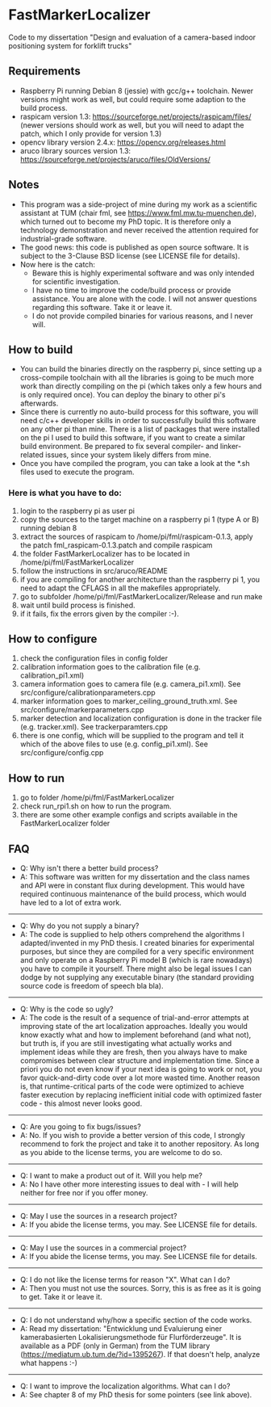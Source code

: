 # FastMarkerLocalizer
Code to my dissertation "Design and evaluation of a camera-based indoor positioning system for forklift trucks"

## Requirements

* Raspberry Pi running Debian 8 (jessie) with gcc/g++ toolchain. Newer versions might work as well, but could require some adaption to the build process.
* raspicam version 1.3: https://sourceforge.net/projects/raspicam/files/ (newer versions should work as well, but you will need to adapt the patch, which I only provide for version 1.3)
* opencv library version 2.4.x: https://opencv.org/releases.html
* aruco library sources version 1.3: https://sourceforge.net/projects/aruco/files/OldVersions/

## Notes

* This program was a side-project of mine during my work as a scientific assistant at TUM (chair fml, see https://www.fml.mw.tu-muenchen.de), which turned out to become my PhD topic. It is therefore only a technology demonstration and never received the attention required for industrial-grade software.
* The good news: this code is published as open source software. It is subject to the 3-Clause BSD license (see LICENSE file for details).
* Now here is the catch:
  * Beware this is highly experimental software and was only intended for scientific investigation.
  * I have no time to improve the code/build process or provide assistance. You are alone with the code. I will not answer questions regarding this software. Take it or leave it.
  * I do not provide compiled binaries for various reasons, and I never will.

## How to build

* You can build the binaries directly on the raspberry pi, since setting up a cross-compile toolchain with all the libraries is going to be much more work than directly compiling on the pi (which takes only a few hours and is only required once). You can deploy the binary to other pi's afterwards.
* Since there is currently no auto-build process for this software, you will need c/c++ developer skills in order to successfully build this software on any other pi than mine. There is a list of packages that were installed on the pi I used to build this software, if you want to create a similar build environment. Be prepared to fix several compiler- and linker-related issues, since your system likely differs from mine.
* Once you have compiled the program, you can take a look at the *.sh files used to execute the program.


### Here is what you have to do:
1) login to the raspberry pi as user pi
2) copy the sources to the target machine on a raspberry pi 1 (type A or B) running debian 8
3) extract the sources of raspicam to /home/pi/fml/raspicam-0.1.3, apply the patch fml_raspicam-0.1.3.patch and compile raspicam
4) the folder FastMarkerLocalizer has to be located in /home/pi/fml/FastMarkerLocalizer
5) follow the instructions in src/aruco/README
6) if you are compiling for another architecture than the raspberry pi 1, you need to adapt the CFLAGS in all the makefiles appropriately.
7) go to subfolder /home/pi/fml/FastMarkerLocalizer/Release and run make
8) wait until build process is finished.
9) if it fails, fix the errors given by the compiler :-).

## How to configure
1) check the configuration files in config folder
2) calibration information goes to the calibration file (e.g. calibration_pi1.xml)
3) camera information goes to camera file (e.g. camera_pi1.xml). See src/configure/calibrationparameters.cpp
4) marker information goes to marker_ceiling_ground_truth.xml. See src/configure/markerparameters.cpp
5) marker detection and localization configuration is done in the tracker file (e.g. tracker.xml). See trackerparamters.cpp
6) there is one config, which will be supplied to the program and tell it which of the above files to use (e.g. config_pi1.xml). See src/configure/config.cpp

## How to run
1) go to folder /home/pi/fml/FastMarkerLocalizer
2) check run_rpi1.sh on how to run the program.
3) there are some other example configs and scripts available in the FastMarkerLocalizer folder

## FAQ
* Q: Why isn't there a better build process?
* A: This software was written for my dissertation and the class names and API were in constant flux during development. This would have required continuous maintenance of the build process, which would have led to a lot of extra work.
---
* Q: Why do you not supply a binary?
* A: The code is supplied to help others comprehend the algorithms I adapted/invented in my PhD thesis. I created binaries for experimental purposes, but since they are compiled for a very specific environment and only operate on a Raspberry Pi model B (which is rare nowadays) you have to compile it yourself. There might also be legal issues I can dodge by not supplying any executable binary (the standard providing source code is freedom of speech bla bla).
---
* Q: Why is the code so ugly?
* A: The code is the result of a sequence of trial-and-error attempts at improving state of the art localization approaches. Ideally you would know exactly what and how to implement beforehand (and what not), but truth is, if you are still investigating what actually works and implement ideas while they are fresh, then you always have to make compromises between clear structure and implementation time. Since a priori you do not even know if your next idea is going to work or not, you favor quick-and-dirty code over a lot more wasted time. Another reason is, that runtime-critical parts of the code were optimized to achieve faster execution by replacing inefficient initial code with optimized faster code - this almost never looks good.
---
* Q: Are you going to fix bugs/issues?
* A: No. If you wish to provide a better version of this code, I strongly recommend to fork the project and take it to another repository. As long as you abide to the license terms, you are welcome to do so.
---
* Q: I want to make a product out of it. Will you help me?
* A: No I have other more interesting issues to deal with - I will help neither for free nor if you offer money.
---
* Q: May I use the sources in a research project?
* A: If you abide the license terms, you may. See LICENSE file for details.
---
* Q: May I use the sources in a commercial project?
* A: If you abide the license terms, you may. See LICENSE file for details.
---
* Q: I do not like the license terms for reason "X". What can I do?
* A: Then you must not use the sources. Sorry, this is as free as it is going to get. Take it or leave it.
---
* Q: I do not understand why/how a specific section of the code works.
* A: Read my dissertation: "Entwicklung und Evaluierung einer kamerabasierten Lokalisierungsmethode für Flurförderzeuge". It is available as a PDF (only in German) from the TUM library (https://mediatum.ub.tum.de/?id=1395267). If that doesn't help, analyze what happens :-)
---
* Q: I want to improve the localization algorithms. What can I do?
* A: See chapter 8 of my PhD thesis for some pointers (see link above).

